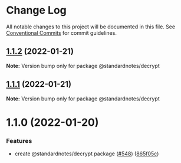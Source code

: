 # Change Log

All notable changes to this project will be documented in this file.
See [Conventional Commits](https://conventionalcommits.org) for commit guidelines.

## [1.1.2](https://github.com/standardnotes/snjs/compare/@standardnotes/decrypt@1.1.1...@standardnotes/decrypt@1.1.2) (2022-01-21)

**Note:** Version bump only for package @standardnotes/decrypt





## [1.1.1](https://github.com/standardnotes/snjs/compare/@standardnotes/decrypt@1.1.0...@standardnotes/decrypt@1.1.1) (2022-01-21)

**Note:** Version bump only for package @standardnotes/decrypt





# 1.1.0 (2022-01-20)


### Features

* create @standardnotes/decrypt package ([#548](https://github.com/standardnotes/snjs/issues/548)) ([865f05c](https://github.com/standardnotes/snjs/commit/865f05c34551f32e5eeac3fd4b7d4aecec1358a7))
